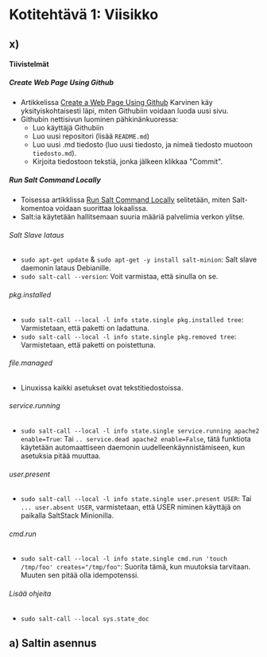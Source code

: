 # Kotitehtävä 1: Viisikko

## x) 

#### Tiivistelmät
##### Create Web Page Using Github
- Artikkelissa [Create a Web Page Using Github](https://terokarvinen.com/2023/create-a-web-page-using-github/) Karvinen käy yksityiskohtaisesti läpi, miten Githubiin voidaan luoda uusi sivu.
- Githubin nettisivun luominen pähkinänkuoressa:
  * Luo käyttäjä Githubiin
  * Luo uusi repositori (lisää `README.md`)
  * Luo uusi .md tiedosto (luo uusi tiedosto, ja nimeä tiedosto muotoon `tiedosto.md`).
  * Kirjoita tiedostoon tekstiä, jonka jälkeen klikkaa "Commit".

##### Run Salt Command Locally
- Toisessa artikklissa [Run Salt Command Locally](https://terokarvinen.com/2021/salt-run-command-locally/) selitetään, miten Salt-komentoa voidaan suorittaa lokaalissa.
- Salt:ia käytetään hallitsemaan suuria määriä palvelimia verkon ylitse.
  
###### Salt Slave lataus
- `sudo apt-get update` & `sudo apt-get -y install salt-minion`: Salt slave daemonin lataus Debianille.
- `sudo salt-call --version`: Voit varmistaa, että sinulla on se.

###### pkg.installed
- `sudo salt-call --local -l info state.single pkg.installed tree`: Varmistetaan, että paketti on ladattuna.
- `sudo salt-call --local -l info state.single pkg.removed tree`: Varmistetaan, että paketti on poistettuna.

###### file.managed
- Linuxissa kaikki asetukset ovat tekstitiedostoissa.

###### service.running
- `sudo salt-call --local -l info state.single service.running apache2 enable=True`: Tai `.. service.dead apache2 enable=False`, tätä funktiota käytetään automaattiseen daemonin uudelleenkäynnistämiseen, kun asetuksia pitää muuttaa.

###### user.present
- `sudo salt-call --local -l info state.single user.present USER`: Tai `... user.absent USER`, varmistetaan, että USER niminen käyttäjä on paikalla SaltStack Minionilla.

###### cmd.run
- `sudo salt-call --local -l info state.single cmd.run 'touch /tmp/foo' creates="/tmp/foo"`: Suorita tämä, kun muutoksia tarvitaan. Muuten sen pitää olla idempotenssi.

###### Lisää ohjeita
- `sudo salt-call --local sys.state_doc`

## a) Saltin asennus
